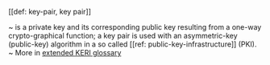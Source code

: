 [[def: key-pair, key pair]]

~ is a private key and its corresponding public key resulting from a one-way crypto-graphical function; a key pair is used with an asymmetric-key (public-key) algorithm in a so called [[ref: public-key-infrastructure]] (PKI).
~ More in <a href="https://weboftrust.github.io/WOT-terms/docs/glossary/key-pair">extended KERI glossary</a>
